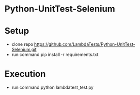 # Python-UnitTest-Selenium

# Setup
* clone repo https://github.com/LambdaTests/Python-UnitTest-Selenium.git
* run command pip install -r requirements.txt

# Execution
* run command  python lambdatest_test.py

